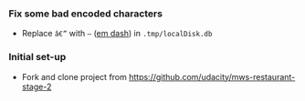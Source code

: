 ### Fix some bad encoded characters
- Replace `â€”` with `—` ([em dash](http://www.thepunctuationguide.com/em-dash.html)) in `.tmp/localDisk.db`

### Initial set-up
- Fork and clone project from https://github.com/udacity/mws-restaurant-stage-2
